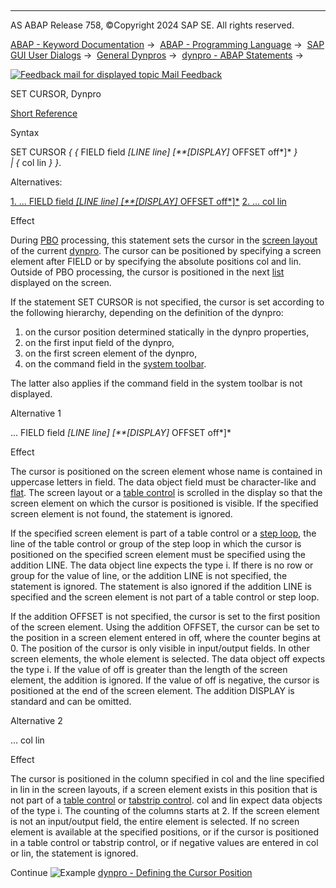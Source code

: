   

* * *

AS ABAP Release 758, ©Copyright 2024 SAP SE. All rights reserved.

[ABAP - Keyword Documentation](javascript:call_link\('abenabap.htm'\)) →  [ABAP - Programming Language](javascript:call_link\('abenabap_reference.htm'\)) →  [SAP GUI User Dialogs](javascript:call_link\('abenabap_screens.htm'\)) →  [General Dynpros](javascript:call_link\('abenabap_dynpros.htm'\)) →  [dynpro - ABAP Statements](javascript:call_link\('abenabap_dynpros_abap_statements.htm'\)) → 

 [![](Mail.gif?object=Mail.gif "Feedback mail for displayed topic") Mail Feedback](mailto:f1_help@sap.com?subject=Feedback%20on%20ABAP%20Documentation&body=Document:%20SET%20CURSOR%2C%20Dynpro%2C%20ABAPSET_CURSOR_DYNPRO%2C%20758%0D%0A%0D%0AError:%0D%0A%0D%0A%0D%0A%0D%0ASuggestion%20for%20improvement:)

SET CURSOR, Dynpro

[Short Reference](javascript:call_link\('abapset_cursor_shortref.htm'\))

Syntax

SET CURSOR *{* *{* FIELD field *\[*LINE line*\]* *\[**\[*DISPLAY*\]* OFFSET off*\]* *}*
           *|* *{* col lin *}* *}*.

Alternatives:

[1\. ... FIELD field *\[*LINE line*\]* *\[**\[*DISPLAY*\]* OFFSET off*\]*](#!ABAP_ALTERNATIVE_1@1@)
[2\. ... col lin](#!ABAP_ALTERNATIVE_2@2@)

Effect

During [PBO](javascript:call_link\('abenpbo_glosry.htm'\) "Glossary Entry") processing, this statement sets the cursor in the [screen layout](javascript:call_link\('abenscreen_glosry.htm'\) "Glossary Entry") of the current [dynpro](javascript:call_link\('abendynpro_glosry.htm'\) "Glossary Entry"). The cursor can be positioned by specifying a screen element after FIELD or by specifying the absolute positions col and lin. Outside of PBO processing, the cursor is positioned in the next [list](javascript:call_link\('abapset_cursor_list.htm'\)) displayed on the screen.

If the statement SET CURSOR is not specified, the cursor is set according to the following hierarchy, depending on the definition of the dynpro:

1.  on the cursor position determined statically in the dynpro properties,
2.  on the first input field of the dynpro,
3.  on the first screen element of the dynpro,
4.  on the command field in the [system toolbar](javascript:call_link\('abenstandard_toolbar_glosry.htm'\) "Glossary Entry").

The latter also applies if the command field in the system toolbar is not displayed.

Alternative 1   

... FIELD field *\[*LINE line*\]* *\[**\[*DISPLAY*\]* OFFSET off*\]*

Effect

The cursor is positioned on the screen element whose name is contained in uppercase letters in field. The data object field must be character-like and [flat](javascript:call_link\('abenflat_glosry.htm'\) "Glossary Entry"). The screen layout or a [table control](javascript:call_link\('abentable_control_glosry.htm'\) "Glossary Entry") is scrolled in the display so that the screen element on which the cursor is positioned is visible. If the specified screen element is not found, the statement is ignored.

If the specified screen element is part of a table control or a [step loop](javascript:call_link\('abenstep_loop_glosry.htm'\) "Glossary Entry"), the line of the table control or group of the step loop in which the cursor is positioned on the specified screen element must be specified using the addition LINE. The data object line expects the type i. If there is no row or group for the value of line, or the addition LINE is not specified, the statement is ignored. The statement is also ignored if the addition LINE is specified and the screen element is not part of a table control or step loop.

If the addition OFFSET is not specified, the cursor is set to the first position of the screen element. Using the addition OFFSET, the cursor can be set to the position in a screen element entered in off, where the counter begins at 0. The position of the cursor is only visible in input/output fields. In other screen elements, the whole element is selected. The data object off expects the type i. If the value of off is greater than the length of the screen element, the addition is ignored. If the value of off is negative, the cursor is positioned at the end of the screen element. The addition DISPLAY is standard and can be omitted.

Alternative 2   

... col lin

Effect

The cursor is positioned in the column specified in col and the line specified in lin in the screen layouts, if a screen element exists in this position that is not part of a [table control](javascript:call_link\('abentable_control_glosry.htm'\) "Glossary Entry") or [tabstrip control](javascript:call_link\('abentabstrip_control_glosry.htm'\) "Glossary Entry"). col and lin expect data objects of the type i. The counting of the columns starts at 2. If the screen element is not an input/output field, the entire element is selected. If no screen element is available at the specified positions, or if the cursor is positioned in a table control or tabstrip control, or if negative values are entered in col or lin, the statement is ignored.

Continue
![Example](exa.gif "Example") [dynpro - Defining the Cursor Position](javascript:call_link\('abendynpro_set_cursor_abexa.htm'\))